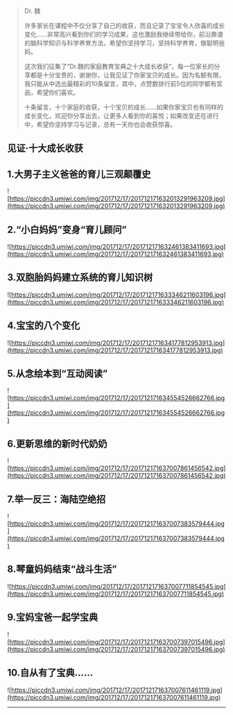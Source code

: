 > Dr. 魏
> 
> 许多家长在课程中不仅分享了自己的收获，而且记录了宝宝令人欣喜的成长变化……非常高兴看到你们的学习成果，这也激励我继续带给你，前沿靠谱的脑科学知识与科学养育方法，希望你坚持学习，坚持科学养育，做聪明爸妈。
> 
> 这次我们征集了“Dr.魏的家庭教育宝典之十大成长收获”，每一位家长的分享都是十分宝贵的，谢谢你，让我见证了你家宝贝的成长。因为名额有限，我只能从中选出最精彩的10条留言，其中，点赞数排行前5位的同学都有奖品，希望你们喜欢。
> 
> 十条留言，十个家庭的收获，十个宝贝的成长……如果你家宝贝也有同样的成长变化，欢迎你分享出去，让更多人看到你的喜悦；如果改变还在进行中，希望你坚持学习与记录，总有一天你也会收获惊喜。

## 见证·十大成长收获

## 1.大男子主义爸爸的育儿三观颠覆史

![https://piccdn3.umiwi.com/img/201712/17/201712171632013291963209.jpg](https://piccdn3.umiwi.com/img/201712/17/201712171632013291963209.jpg)

## 2.“小白妈妈”变身“育儿顾问”

![https://piccdn3.umiwi.com/img/201712/17/201712171632461383411693.jpg](https://piccdn3.umiwi.com/img/201712/17/201712171632461383411693.jpg)

## 3.双胞胎妈妈建立系统的育儿知识树

![https://piccdn3.umiwi.com/img/201712/17/201712171633346211603196.jpg](https://piccdn3.umiwi.com/img/201712/17/201712171633346211603196.jpg)

## 4.宝宝的八个变化

![https://piccdn3.umiwi.com/img/201712/17/201712171634177812953913.jpg](https://piccdn3.umiwi.com/img/201712/17/201712171634177812953913.jpg)

## 5.从念绘本到“互动阅读”

![https://piccdn3.umiwi.com/img/201712/17/201712171634554526662766.jpg](https://piccdn3.umiwi.com/img/201712/17/201712171634554526662766.jpg)

## 6.更新思维的新时代奶奶

![https://piccdn3.umiwi.com/img/201712/17/201712171637007861456542.jpg](https://piccdn3.umiwi.com/img/201712/17/201712171637007861456542.jpg)

## 7.举一反三：海陆空绝招

![https://piccdn3.umiwi.com/img/201712/17/201712171637007383579444.jpg](https://piccdn3.umiwi.com/img/201712/17/201712171637007383579444.jpg)

## 8.琴童妈妈结束“战斗生活”

![https://piccdn3.umiwi.com/img/201712/17/201712171637007711854545.jpg](https://piccdn3.umiwi.com/img/201712/17/201712171637007711854545.jpg)

## 9.宝妈宝爸一起学宝典

![https://piccdn3.umiwi.com/img/201712/17/201712171637007397015496.jpg](https://piccdn3.umiwi.com/img/201712/17/201712171637007397015496.jpg)

## 10.自从有了宝典……

![https://piccdn3.umiwi.com/img/201712/17/201712171637007611461119.jpg](https://piccdn3.umiwi.com/img/201712/17/201712171637007611461119.jpg)

---
